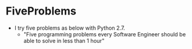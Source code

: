 # FiveProblems
* I try five problems as below with Python 2.7.
  * "Five programming problems every Software Engineer should be able to solve in less than 1 hour"

